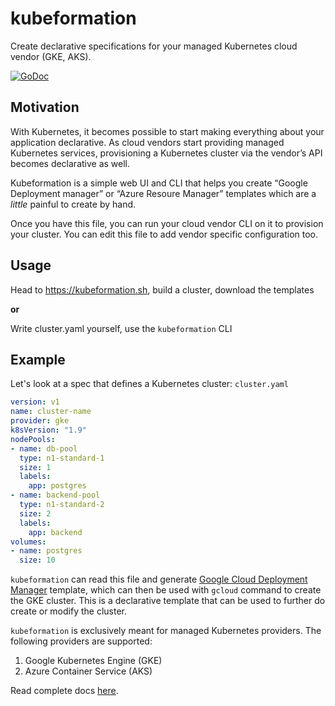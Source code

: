 # kubeformation

Create declarative specifications for your managed Kubernetes cloud vendor (GKE, AKS).

[![GoDoc](https://godoc.org/github.com/hasura/kubeformation?status.svg)](https://godoc.org/github.com/hasura/kubeformation) 

## Motivation

With Kubernetes, it becomes possible to start making everything about your application declarative. As cloud vendors start providing managed Kubernetes services, provisioning a Kubernetes cluster via the vendor’s API becomes declarative as well.

Kubeformation is a simple web UI and CLI that helps you create “Google Deployment manager” or “Azure Resoure Manager” templates which are a _little_ painful to create by hand.

Once you have this file, you can run your cloud vendor CLI on it to provision your cluster. You can edit this file to add vendor specific configuration too.

## Usage

Head to https://kubeformation.sh, build a cluster, download the templates

**or** 

Write cluster.yaml yourself, use the `kubeformation` CLI

## Example

Let's look at a spec that defines a Kubernetes cluster: `cluster.yaml`

```yaml
version: v1
name: cluster-name
provider: gke
k8sVersion: "1.9"
nodePools:
- name: db-pool
  type: n1-standard-1
  size: 1
  labels:
    app: postgres
- name: backend-pool
  type: n1-standard-2
  size: 2
  labels:
    app: backend
volumes:
- name: postgres
  size: 10
```

`kubeformation` can read this file and generate [Google Cloud Deployment
Manager](https://cloud.google.com/deployment-manager/) template, which can then
be used with `gcloud` command to create the GKE cluster. This is a declarative
template that can be used to further do create or modify the cluster.

`kubeformation` is exclusively meant for managed Kubernetes providers. The
following providers are supported:

1. Google Kubernetes Engine (GKE)
2. Azure Container Service (AKS)

Read complete docs [here](docs/README.md).
